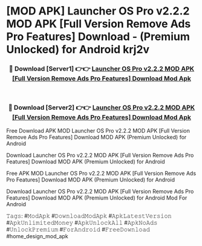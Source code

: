 # [MOD APK] Launcher OS Pro v2.2.2 MOD APK [Full Version Remove Ads Pro Features] Download - (Premium Unlocked) for Android krj2v



<div align="center">
<h3>🔴 Download [Server1] 👉👉 <a href="https://momento.my/?title=Launcher_OS_Pro_v2.2.2_MOD_APK_[Full_Version_Remove_Ads_Pro_Features]_Download">Launcher OS Pro v2.2.2 MOD APK [Full Version Remove Ads Pro Features] Download Mod Apk</a></h3><br>

<h3>🔴 Download [Server2] 👉👉 <a href="https://momento.my/?title=Launcher_OS_Pro_v2.2.2_MOD_APK_[Full_Version_Remove_Ads_Pro_Features]_Download">Launcher OS Pro v2.2.2 MOD APK [Full Version Remove Ads Pro Features] Download Mod Apk</a></h3>
</div>



Free Download APK MOD Launcher OS Pro v2.2.2 MOD APK [Full Version Remove Ads Pro Features] Download MOD APK (Premium Unlocked) for Android

Download Launcher OS Pro v2.2.2 MOD APK [Full Version Remove Ads Pro Features] Download MOD APK (Premium Unlocked) for Android

Free APK MOD Launcher OS Pro v2.2.2 MOD APK [Full Version Remove Ads Pro Features] Download MOD APK (Premium Unlocked) for Android

Download Launcher OS Pro v2.2.2 MOD APK [Full Version Remove Ads Pro Features] Download MOD APK (Premium Unlocked) for Android Mod For Android

𝚃𝚊𝚐𝚜: #𝙼𝚘𝚍𝙰𝚙𝚔 #𝙳𝚘𝚠𝚗𝚕𝚘𝚊𝚍𝙼𝚘𝚍𝙰𝚙𝚔 #𝙰𝚙𝚔𝙻𝚊𝚝𝚎𝚜𝚝𝚅𝚎𝚛𝚜𝚒𝚘𝚗 #𝙰𝚙𝚔𝚄𝚗𝚕𝚒𝚖𝚒𝚝𝚎𝚍𝙼𝚘𝚗𝚎𝚢 #𝙰𝚙𝚔𝚄𝚗𝚕𝚘𝚌𝚔𝙰𝚕𝚕 #𝙰𝚙𝚔𝙽𝚘𝙰𝚍𝚜 #𝚄𝚗𝚕𝚘𝚌𝚔𝙿𝚛𝚎𝚖𝚒𝚞𝚖 #𝙵𝚘𝚛𝙰𝚗𝚍𝚛𝚘𝚒𝚍 #𝙵𝚛𝚎𝚎𝙳𝚘𝚠𝚗𝚕𝚘𝚊𝚍 #home_design_mod_apk
